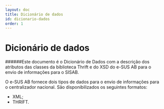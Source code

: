 ```yaml
---
layout: doc
title: Dicionário de dados
id: dicionario-dados
order: 1
---
```

# Dicionário de dados

######Este documento é o Dicionário de Dados com a descrição dos atributos das classes da biblioteca Thrift e do XSD do e-SUS AB para o envio de informações para o SISAB.

O e-SUS AB fornece dois tipos de dados para o envio de informações para o centralizador nacional. São disponibilizados os seguintes formatos:

* XML;
* THRIFT.